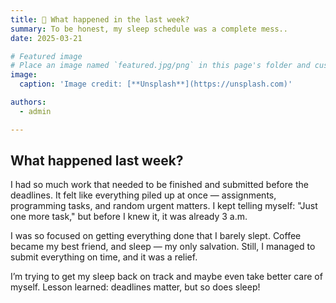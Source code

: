 ```yaml
---
title: 🎉 What happened in the last week?
summary: To be honest, my sleep schedule was a complete mess..
date: 2025-03-21

# Featured image
# Place an image named `featured.jpg/png` in this page's folder and customize its options here.
image:
  caption: 'Image credit: [**Unsplash**](https://unsplash.com)'

authors:
  - admin

---
```


## What happened last week?

I had so much work that needed to be finished and submitted before the deadlines.
It felt like everything piled up at once — assignments, programming tasks, and random urgent matters.
I kept telling myself: "Just one more task," but before I knew it, it was already 3 a.m.

I was so focused on getting everything done that I barely slept. Coffee became my best friend,
and sleep — my only salvation. Still, I managed to submit everything on time, and it was a relief.

I’m trying to get my sleep back on track and maybe even take better care of myself.
Lesson learned: deadlines matter, but so does sleep!
